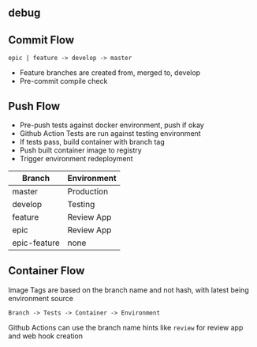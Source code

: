 ## debug


## Commit Flow
`epic | feature -> develop -> master`
- Feature branches are created from, merged to, develop
- Pre-commit compile check 

## Push Flow
- Pre-push tests against docker environment, push if okay
- Github Action Tests are run against testing environment 
- If tests pass, build container with branch tag
- Push built container image to registry
- Trigger environment redeployment

| Branch | Environment |
| --- | --- |
| master | Production |
| develop | Testing |
| feature | Review App |
| epic | Review App |
| epic-feature | none |


## Container Flow

Image Tags are based on the branch name and not hash, with latest being environment source 

`Branch -> Tests -> Container -> Environment`

Github Actions can use the branch name hints like `review` for review app and web hook creation

